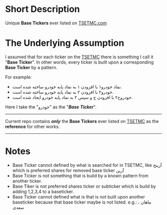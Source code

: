 # Short Description
Unique **Base Tickers** ever listed on [TSETMC.com](http://www.tsetmc.com)

# The Underlying Assumption
I assumed that for each ticker on the [TSETMC](http://www.tsetmc.com) 
there is something I call it "**Base Ticker**". 
In other words, every ticker is built upon a corresponding **Base Ticker**
by a pattern.


For example:

- نماد خودرو۱ با افزودن ۱ به نماد پایه خودرو ساخته شده است.
- خودرو۲ با افزودن ۲ به نماد پایه خودرو ساخته شده است.
- خودروح۲ با افزودن ح و سپس ۲ به نماد پایه خودرو ایجاد شده است.

Here I take the "خودرو" as the "***Base Ticker***".

---
Current repo contains ***only*** the **Base Tickers** ever listed on [TSETMC](http://www.tsetmc.com) as the **reference** for other works. 

---
# Notes
- Base Ticker cannot defined by what is searched for in TSETMC, like آرینح which is preferred shares for removed base ticker آرین
- ‌‌Base Ticker is not something that is build by a known pattern from another ticker. 
- Base Tiker is not preferred shares ticker or subticker which is build by adding 1,2,3,4 to a baseticker.
- Base Ticker cannot defined what is that is not built upon another baseticker because that base ticker maybe is not listed. e.g.: ماهان ، سعدی
